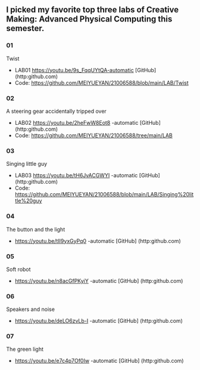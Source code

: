 ## I picked my favorite top three labs of Creative Making: Advanced Physical Computing this semester.

### 01
Twist

* LAB01 https://youtu.be/9s_FqqUYtQA-automatic [GitHub] (http:github.com)
* Code: https://github.com/MEIYUEYAN/21006588/blob/main/LAB/Twist


### 02
A steering gear accidentally tripped over

* LAB02 https://youtu.be/2heFwW8Eot8 -automatic [GitHub] (http:github.com)
* Code: https://github.com/MEIYUEYAN/21006588/tree/main/LAB

### 03
Singing little guy

* LAB03 https://youtu.be/tH6JvACGWYI -automatic [GitHub] (http:github.com)
* Code: https://github.com/MEIYUEYAN/21006588/blob/main/LAB/Singing%20little%20guy 
 
 
### 04
The button and the light
* https://youtu.be/tII9yxGyPq0 -automatic [GitHub] (http:github.com)

### 05 
Soft robot 
* https://youtu.be/n8acGfPKyiY -automatic [GitHub] (http:github.com)


### 06 
Speakers and noise
* https://youtu.be/deLO6zvLb-I -automatic [GitHub] (http:github.com)


### 07
The green light 
* https://youtu.be/e7c4p7Of0Iw -automatic [GitHub] (http:github.com)

